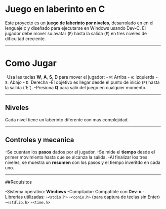 # Juego en laberinto en C
 
 Este proyecto es un **juego de laberinto por niveles**, desarrolado en en el lenguaje c y diseñado para ejecutarse en Windows usando Dev-C. El jugador debe mover su avatar (`P`) hasta la salida (`E`) en tres niveles de dificultad creciente.
 
 ---
 
 # Como Jugar
 
 -Usa las teclas **W**, **A**, **S**, **D** para mover el jugador:
 	- `W`: Arriba 
 	- `A`: Izquierda
 	- `S`: Abajo
 	- `D`: Derecha
-El objetivo es llegar desde el punto de inicio (`P`) hasta la salida (`E´).
-Presiona **Q** para salir del juego en cualquier momento.

---

## Niveles 

Cada nivel tiene un laberinto diferente con mas complejidad.

---

## Controles y mecanica 

-Se cuentan los **pasos** dados por el jugador.
-Se mide el **tiempo** desde el primer movimiento hasta que se alcanza la salida.
-Al finalizar los tres niveles, se muestra un **resumen** con los pasos y el tiempo inveritdo en cada uno.

---

##Requisitos 

-Sistema operativo: **Windows**
-Compilador: Compatible con **Dev-c**
-Librerias utilizadas: 
    -`<stdio.h>`
    -`<conio.h>` (para captura de teclas sin Enter)
    -`<stdlib.h>`
    -`<time.h>`
    
